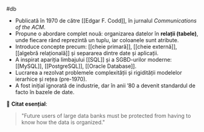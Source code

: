 #db 
- Publicată în 1970 de către [[Edgar F. Codd]], în jurnalul *Communications of the ACM*.
- Propune o abordare complet nouă: organizarea datelor în **relații (tabele)**, unde fiecare rând reprezintă un tuplu, iar coloanele sunt atribute.
- Introduce concepte precum: [[cheie primară]], [[cheie externă]], [[algebră relațională]] și separarea dintre date și aplicații.
- A inspirat apariția limbajului [[SQL]] și a SGBD-urilor moderne: [[MySQL]], [[PostgreSQL]], [[Oracle Database]].
- Lucrarea a rezolvat problemele complexității și rigidității modelelor ierarhice și rețea (pre-1970).
- A fost inițial ignorată de industrie, dar în anii ’80 a devenit standardul de facto în bazele de date.

📌 **Citat esențial**:  
> "Future users of large data banks must be protected from having to know how the data is organized."

